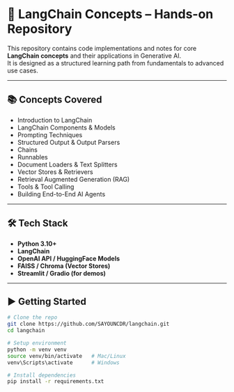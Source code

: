 # 🚀 LangChain Concepts – Hands-on Repository

This repository contains code implementations and notes for core **LangChain concepts** and their applications in Generative AI.  
It is designed as a structured learning path from fundamentals to advanced use cases.

---

## 📚 Concepts Covered

- Introduction to LangChain  
- LangChain Components & Models  
- Prompting Techniques  
- Structured Output & Output Parsers  
- Chains  
- Runnables  
- Document Loaders & Text Splitters  
- Vector Stores & Retrievers  
- Retrieval Augmented Generation (RAG)  
- Tools & Tool Calling  
- Building End-to-End AI Agents  

---

## 🛠️ Tech Stack

- **Python 3.10+**  
- **LangChain**  
- **OpenAI API / HuggingFace Models**  
- **FAISS / Chroma (Vector Stores)**  
- **Streamlit / Gradio (for demos)**  

---

## ▶️ Getting Started

```bash
# Clone the repo
git clone https://github.com/SAYOUNCDR/langchain.git
cd langchain

# Setup environment
python -m venv venv
source venv/bin/activate   # Mac/Linux
venv\Scripts\activate      # Windows

# Install dependencies
pip install -r requirements.txt
